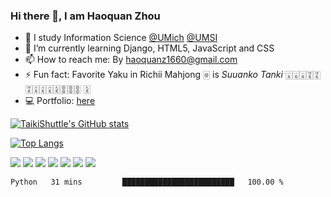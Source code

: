 ### Hi there 👋, I am Haoquan Zhou

- <span>&#128214;</span> I study Information Science <a href = "https://www.github.com/umich">@UMich</a> <a href = "https://www.github.com/umsi">@UMSI</a>
- 🌱 I’m currently learning Django, HTML5, JavaScript and CSS
- 📫 How to reach me: By haoquanz1660@gmail.com
- ⚡ Fun fact: Favorite Yaku in Richii Mahjong <span>&#126981;</span> is *Suuanko Tanki* <span>&#126983;</span><span>&#126983;</span><span>&#126983;</span><span>&#126986;</span><span>&#126986;</span><span>&#126986;</span><span>&#126988;</span><span>&#126988;</span><span>&#126988;</span><span>&#126991;</span><span>&#127002;</span><span>&#127002;</span><span>&#127002;</span> <span>&#126991;</span>
- <span>&#128187;</span> Portfolio: <a href="https://taikishuttle.github.io">here</a>

[![TaikiShuttle's GitHub stats](https://github-readme-stats.vercel.app/api?username=TaikiShuttle)](https://github.com/anuraghazra/github-readme-stats)

[![Top Langs](https://github-readme-stats.vercel.app/api/top-langs/?username=TaikiShuttle&layout=compact)](https://github.com/anuraghazra/github-readme-stats)

<div > 
 <img src="https://img.shields.io/badge/C-00599C?style=for-the-badge&logo=c&logoColor=white">
 <img src="https://img.shields.io/badge/C%2B%2B-00599C?style=for-the-badge&logo=c%2B%2B&logoColor=white">
 <img src="https://img.shields.io/badge/Python-14354C?style=for-the-badge&logo=python&logoColor=white">
 <img src="https://img.shields.io/badge/Java-ED8B00?style=for-the-badge&logo=java&logoColor=white">
 <img src="https://img.shields.io/badge/SQLite-07405E?style=for-the-badge&logo=sqlite&logoColor=white">
 <img src="https://img.shields.io/badge/MySQL-00000F?style=for-the-badge&logo=mysql&logoColor=white">
 <img src="https://img.shields.io/badge/Django-092E20?style=for-the-badge&logo=django&logoColor=white">
 
</div>


<!--START_SECTION:waka-->

```text
Python   31 mins         █████████████████████████   100.00 %
```

<!--END_SECTION:waka-->

